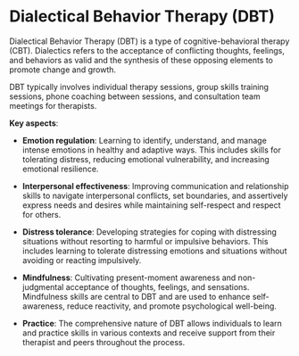 [//]: # (source: ?)
[//]: # (abbr: DBT)
[//]: # (tags: psychology treatments)

# Dialectical Behavior Therapy (DBT)

Dialectical Behavior Therapy (DBT) is a type of cognitive-behavioral therapy
(CBT). Dialectics refers to the acceptance of conflicting thoughts, feelings,
and behaviors as valid and the synthesis of these opposing elements to promote
change and growth.

DBT typically involves individual therapy sessions, group skills training
sessions, phone coaching between sessions, and consultation team meetings for
therapists.

**Key aspects**:

* **Emotion regulation**: Learning to identify, understand, and manage intense
  emotions in healthy and adaptive ways. This includes skills for tolerating
  distress, reducing emotional vulnerability, and increasing emotional
  resilience.

* **Interpersonal effectiveness**: Improving communication and relationship
  skills to navigate interpersonal conflicts, set boundaries, and assertively
  express needs and desires while maintaining self-respect and respect for
  others.

* **Distress tolerance**: Developing strategies for coping with distressing
  situations without resorting to harmful or impulsive behaviors. This includes
  learning to tolerate distressing emotions and situations without avoiding or
  reacting impulsively.

* **Mindfulness**: Cultivating present-moment awareness and non-judgmental
  acceptance of thoughts, feelings, and sensations. Mindfulness skills are
  central to DBT and are used to enhance self-awareness, reduce reactivity, and
  promote psychological well-being.

* **Practice**: The comprehensive nature of DBT allows individuals to learn and
  practice skills in various contexts and receive support from their therapist
  and peers throughout the process.
